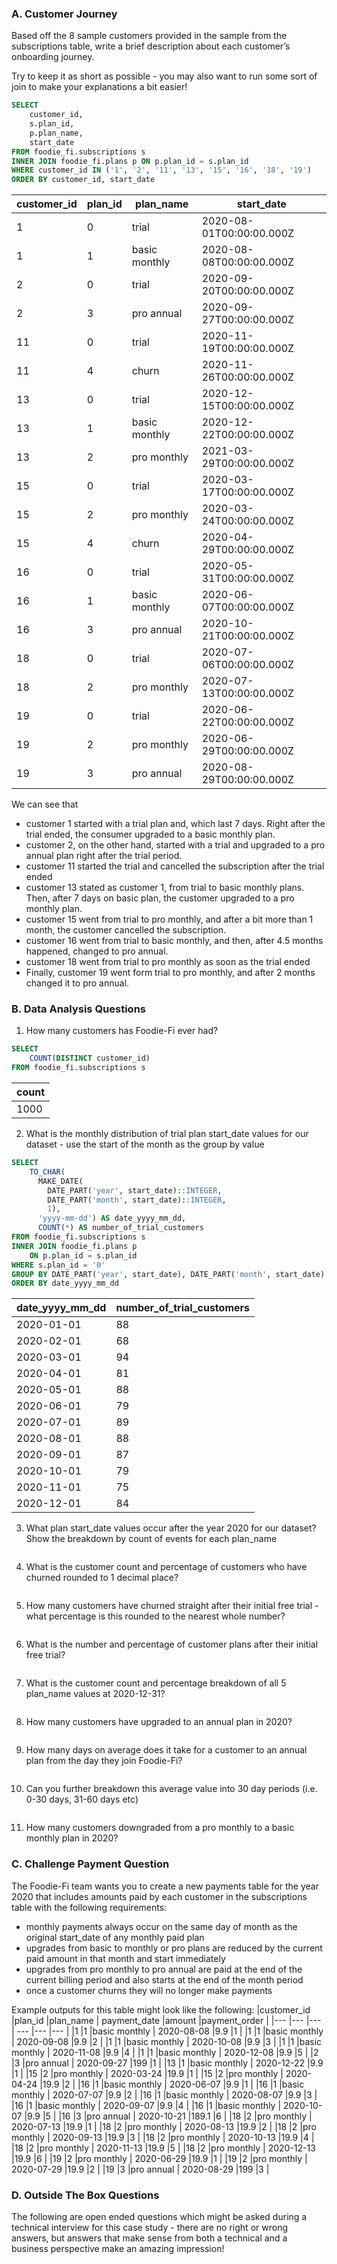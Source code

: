 
### A. Customer Journey
Based off the 8 sample customers provided in the sample from the subscriptions table, write a brief description about each customer’s onboarding journey.

Try to keep it as short as possible - you may also want to run some sort of join to make your explanations a bit easier!

```sql
SELECT
	customer_id,
    s.plan_id,
    p.plan_name,
    start_date
FROM foodie_fi.subscriptions s
INNER JOIN foodie_fi.plans p ON p.plan_id = s.plan_id
WHERE customer_id IN ('1', '2', '11', '13', '15', '16', '18', '19')
ORDER BY customer_id, start_date
```

| customer_id | plan_id | plan_name     | start_date               |
| ----------- | ------- | ------------- | ------------------------ |
| 1           | 0       | trial         | 2020-08-01T00:00:00.000Z |
| 1           | 1       | basic monthly | 2020-08-08T00:00:00.000Z |
| 2           | 0       | trial         | 2020-09-20T00:00:00.000Z |
| 2           | 3       | pro annual    | 2020-09-27T00:00:00.000Z |
| 11          | 0       | trial         | 2020-11-19T00:00:00.000Z |
| 11          | 4       | churn         | 2020-11-26T00:00:00.000Z |
| 13          | 0       | trial         | 2020-12-15T00:00:00.000Z |
| 13          | 1       | basic monthly | 2020-12-22T00:00:00.000Z |
| 13          | 2       | pro monthly   | 2021-03-29T00:00:00.000Z |
| 15          | 0       | trial         | 2020-03-17T00:00:00.000Z |
| 15          | 2       | pro monthly   | 2020-03-24T00:00:00.000Z |
| 15          | 4       | churn         | 2020-04-29T00:00:00.000Z |
| 16          | 0       | trial         | 2020-05-31T00:00:00.000Z |
| 16          | 1       | basic monthly | 2020-06-07T00:00:00.000Z |
| 16          | 3       | pro annual    | 2020-10-21T00:00:00.000Z |
| 18          | 0       | trial         | 2020-07-06T00:00:00.000Z |
| 18          | 2       | pro monthly   | 2020-07-13T00:00:00.000Z |
| 19          | 0       | trial         | 2020-06-22T00:00:00.000Z |
| 19          | 2       | pro monthly   | 2020-06-29T00:00:00.000Z |
| 19          | 3       | pro annual    | 2020-08-29T00:00:00.000Z |


We can see that 
- customer 1 started with a trial plan and, which last 7 days. Right after the trial ended, the consumer upgraded to a basic monthly plan.
- customer 2, on the other hand, started with a trial and upgraded to a pro annual plan right after the trial period.
- customer 11 started the trial and cancelled the subscription after the trial ended
- customer 13 stated as customer 1, from trial to basic monthly plans. Then, after 7 days on basic plan, the customer upgraded to a pro monthly plan.
- customer 15 went from trial to pro monthly, and after a bit more than 1 month, the customer cancelled the subscription.
- customer 16 went from trial to basic monthly, and then, after 4.5 months happened, changed to pro annual.
- customer 18 went from trial to pro monthly as soon as the trial ended
- Finally, customer 19 went form trial to pro monthly, and after 2 months changed it to pro annual.

### B. Data Analysis Questions
1. How many customers has Foodie-Fi ever had? 

```sql
SELECT
	COUNT(DISTINCT customer_id)
FROM foodie_fi.subscriptions s
```

| count |
| ----- |
| 1000  |

2. What is the monthly distribution of trial plan start_date values for our dataset - use the start of the month as the group by value

```sql
SELECT
    TO_CHAR(
      MAKE_DATE(
        DATE_PART('year', start_date)::INTEGER, 
        DATE_PART('month', start_date)::INTEGER, 
        1),
      'yyyy-mm-dd') AS date_yyyy_mm_dd,
      COUNT(*) AS number_of_trial_customers
FROM foodie_fi.subscriptions s
INNER JOIN foodie_fi.plans p
	ON p.plan_id = s.plan_id
WHERE s.plan_id = '0'
GROUP BY DATE_PART('year', start_date), DATE_PART('month', start_date)
ORDER BY date_yyyy_mm_dd
```


| date_yyyy_mm_dd | number_of_trial_customers |
| --------------- | ------------------------- |
| 2020-01-01      | 88                        |
| 2020-02-01      | 68                        |
| 2020-03-01      | 94                        |
| 2020-04-01      | 81                        |
| 2020-05-01      | 88                        |
| 2020-06-01      | 79                        |
| 2020-07-01      | 89                        |
| 2020-08-01      | 88                        |
| 2020-09-01      | 87                        |
| 2020-10-01      | 79                        |
| 2020-11-01      | 75                        |
| 2020-12-01      | 84                        |


3. What plan start_date values occur after the year 2020 for our dataset? Show the breakdown by count of events for each plan_name

```sql

```


4. What is the customer count and percentage of customers who have churned rounded to 1 decimal place?

```sql

```


5. How many customers have churned straight after their initial free trial - what percentage is this rounded to the nearest whole number?

```sql

```


6. What is the number and percentage of customer plans after their initial free trial?

```sql

``` 
7. What is the customer count and percentage breakdown of all 5 plan_name values at 2020-12-31?

```sql

```

8. How many customers have upgraded to an annual plan in 2020?

```sql

``` 
9. How many days on average does it take for a customer to an annual plan from the day they join Foodie-Fi?

```sql

``` 
10. Can you further breakdown this average value into 30 day periods (i.e. 0-30 days, 31-60 days etc)

```sql

``` 
11. How many customers downgraded from a pro monthly to a basic monthly plan in 2020?



### C. Challenge Payment Question
The Foodie-Fi team wants you to create a new payments table for the year 2020 that includes amounts paid by each customer in the subscriptions table with the following requirements:
* monthly payments always occur on the same day of month as the original start_date of any monthly paid plan
* upgrades from basic to monthly or pro plans are reduced by the current paid amount in that month and start immediately
* upgrades from pro monthly to pro annual are paid at the end of the current billing period and also starts at the end of the month period
* once a customer churns they will no longer make payments

Example outputs for this table might look like the following:
|customer_id	|plan_id	|plan_name	|	payment_date	|amount	|payment_order	|
|---	|---	|---	|	---	|---	|---	|
|1	|1	|basic monthly	|	2020-08-08	|9.9	|1	|
|1	|1	|basic monthly	|	2020-09-08	|9.9	|2	|
|1	|1	|basic monthly	|	2020-10-08	|9.9	|3	|
|1	|1	|basic monthly	|	2020-11-08	|9.9	|4	|
|1	|1	|basic monthly	|	2020-12-08	|9.9	|5	|
|2	|3	|pro annual	|	2020-09-27	|199	|1	|
|13	|1	|basic monthly	|	2020-12-22	|9.9	|1	|
|15	|2	|pro monthly	|	2020-03-24	|19.9	|1	|
|15	|2	|pro monthly	|	2020-04-24	|19.9	|2	|
|16	|1	|basic monthly	|	2020-06-07	|9.9	|1	|
|16	|1	|basic monthly	|	2020-07-07	|9.9	|2	|
|16	|1	|basic monthly	|	2020-08-07	|9.9	|3	|
|16	|1	|basic monthly	|	2020-09-07	|9.9	|4	|
|16	|1	|basic monthly	|	2020-10-07	|9.9	|5	|
|16	|3	|pro annual	|	2020-10-21	|189.1	|6	|
|18	|2	|pro monthly	|	2020-07-13	|19.9	|1	|
|18	|2	|pro monthly	|	2020-08-13	|19.9	|2	|
|18	|2	|pro monthly	|	2020-09-13	|19.9	|3	|
|18	|2	|pro monthly	|	2020-10-13	|19.9	|4	|
|18	|2	|pro monthly	|	2020-11-13	|19.9	|5	|
|18	|2	|pro monthly	|	2020-12-13	|19.9	|6	|
|19	|2	|pro monthly	|	2020-06-29	|19.9	|1	|
|19	|2	|pro monthly	|	2020-07-29	|19.9	|2	|
|19	|3	|pro annual	|	2020-08-29	|199	|3	|


### D. Outside The Box Questions
The following are open ended questions which might be asked during a technical interview for this case study - there are no right or wrong answers, but answers that make sense from both a technical and a business perspective make an amazing impression!
